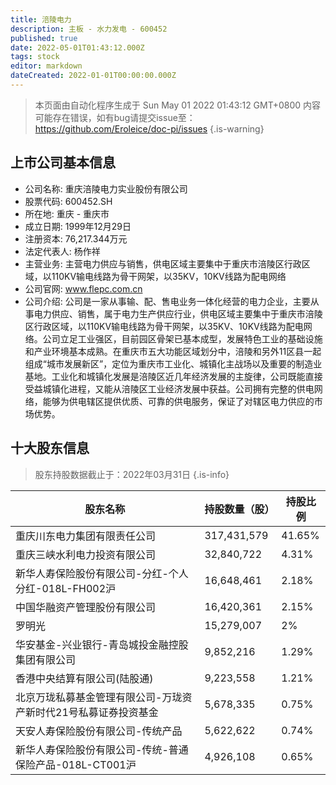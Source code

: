 ```yaml
---
title: 涪陵电力
description: 主板 - 水力发电 - 600452
published: true
date: 2022-05-01T01:43:12.000Z
tags: stock
editor: markdown
dateCreated: 2022-01-01T00:00:00.000Z
---
```


> 本页面由自动化程序生成于 Sun May 01 2022 01:43:12 GMT+0800
> 内容可能存在错误，如有bug请提交issue至：https://github.com/Eroleice/doc-pi/issues
{.is-warning}

## 上市公司基本信息
- 公司名称: 重庆涪陵电力实业股份有限公司
- 股票代码: 600452.SH
- 所在地: 重庆 - 重庆市
- 成立日期: 1999年12月29日
- 注册资本: 76,217.344万元
- 法定代表人: 杨作祥
- 主营业务: 主营电力供应与销售，供电区域主要集中于重庆市涪陵区行政区域，以110KV输电线路为骨干网架，以35KV，10KV线路为配电网络
- 公司官网: www.flepc.com.cn
- 公司介绍: 公司是一家从事输、配、售电业务一体化经营的电力企业，主要从事电力供应、销售，属于电力生产供应行业，供电区域主要集中于重庆市涪陵区行政区域，以110KV输电线路为骨干网架，以35KV、10KV线路为配电网络。公司立足工业强区，目前园区骨架已基本成型，发展特色工业的基础设施和产业环境基本成熟。在重庆市五大功能区域划分中，涪陵和另外11区县一起组成“城市发展新区”，定位为重庆市工业化、城镇化主战场以及重要的制造业基地。工业化和城镇化发展是涪陵区近几年经济发展的主旋律，公司既能直接受益城镇化进程，又能从涪陵区工业经济发展中获益。公司拥有完整的供电网络，能够为供电辖区提供优质、可靠的供电服务，保证了对辖区电力供应的市场优势。


## 十大股东信息
> 股东持股数据截止于：2022年03月31日
{.is-info}

| 股东名称 | 持股数量（股） | 持股比例 |
| --- | --- | --- |
| 重庆川东电力集团有限责任公司 | 317,431,579 | 41.65% |
| 重庆三峡水利电力投资有限公司 | 32,840,722 | 4.31% |
| 新华人寿保险股份有限公司-分红-个人分红-018L-FH002沪 | 16,648,461 | 2.18% |
| 中国华融资产管理股份有限公司 | 16,420,361 | 2.15% |
| 罗明光 | 15,279,007 | 2% |
| 华安基金-兴业银行-青岛城投金融控股集团有限公司 | 9,852,216 | 1.29% |
| 香港中央结算有限公司(陆股通) | 9,223,558 | 1.21% |
| 北京万珑私募基金管理有限公司-万珑资产新时代21号私募证券投资基金 | 5,678,335 | 0.75% |
| 天安人寿保险股份有限公司-传统产品 | 5,622,622 | 0.74% |
| 新华人寿保险股份有限公司-传统-普通保险产品-018L-CT001沪 | 4,926,108 | 0.65% |





